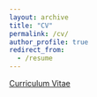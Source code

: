 ```yaml
---
layout: archive
title: "CV"
permalink: /cv/
author_profile: true
redirect_from:
  - /resume
---
```


[Curriculum Vitae](/files/paper1.pdf)


